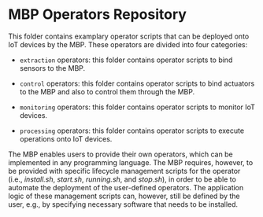 # MBP Operators Repository

This folder contains examplary operator scripts that can be deployed onto IoT devices by the MBP. These operators are divided into four categories: 

 - `extraction` operators: this folder contains operator scripts to bind sensors to the MBP. 

 - `control` operators: this folder contains operator scripts to bind actuators to the MBP and also to control them through the MBP. 

 - `monitoring` operators: this folder contains operator scripts to monitor IoT devices. 

 - `processing` operators: this folder contains operator scripts to execute operations onto IoT devices. 

The MBP enables users to provide their own operators, which can be implemented in any programming language.
The MBP requires, however, to be provided with specific lifecycle management scripts for the operator (i.e., *install.sh*, *start.sh*, *running.sh*, and *stop.sh*), in order to be able to automate the deployment of the user-defined operators.
The application logic of these management scripts can, however, still be defined by the user, e.g., by specifying necessary software that needs to be installed. 